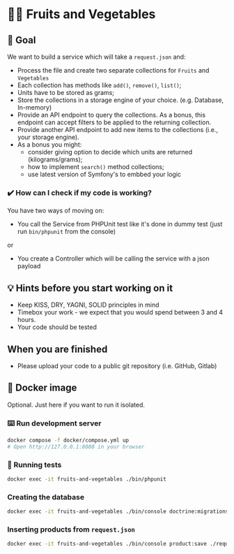 # 🍎🥕 Fruits and Vegetables

## 🎯 Goal
We want to build a service which will take a `request.json` and:
* Process the file and create two separate collections for `Fruits` and `Vegetables`
* Each collection has methods like `add()`, `remove()`, `list()`;
* Units have to be stored as grams;
* Store the collections in a storage engine of your choice. (e.g. Database, In-memory)
* Provide an API endpoint to query the collections. As a bonus, this endpoint can accept filters to be applied to the returning collection.
* Provide another API endpoint to add new items to the collections (i.e., your storage engine).
* As a bonus you might:
  * consider giving option to decide which units are returned (kilograms/grams);
  * how to implement `search()` method collections;
  * use latest version of Symfony's to embbed your logic 

### ✔️ How can I check if my code is working?
You have two ways of moving on:
* You call the Service from PHPUnit test like it's done in dummy test (just run `bin/phpunit` from the console)

or

* You create a Controller which will be calling the service with a json payload

## 💡 Hints before you start working on it
* Keep KISS, DRY, YAGNI, SOLID principles in mind
* Timebox your work - we expect that you would spend between 3 and 4 hours.
* Your code should be tested

## When you are finished
* Please upload your code to a public git repository (i.e. GitHub, Gitlab)

## 🐳 Docker image
Optional. Just here if you want to run it isolated.

### ⌨️ Run development server
```bash
docker compose -f docker/compose.yml up
# Open http://127.0.0.1:8080 in your browser
```

### 🛂 Running tests
```bash
docker exec -it fruits-and-vegetables ./bin/phpunit
```

### Creating the database
```bash
docker exec -it fruits-and-vegetables ./bin/console doctrine:migrations:migrate
```

### Inserting products from `request.json`
```bash
docker exec -it fruits-and-vegetables ./bin/console product:save ./request.json
```

